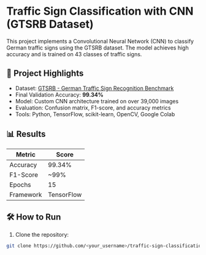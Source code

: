 # Traffic Sign Classification with CNN (GTSRB Dataset)

This project implements a Convolutional Neural Network (CNN) to classify German traffic signs using the GTSRB dataset. The model achieves high accuracy and is trained on 43 classes of traffic signs.

## 📌 Project Highlights
- Dataset: [GTSRB - German Traffic Sign Recognition Benchmark](https://www.kaggle.com/datasets/meowmeowmeowmeowmeow/gtsrb-german-traffic-sign)
- Final Validation Accuracy: **99.34%**
- Model: Custom CNN architecture trained on over 39,000 images
- Evaluation: Confusion matrix, F1-score, and accuracy metrics
- Tools: Python, TensorFlow, scikit-learn, OpenCV, Google Colab

## 📊 Results

| Metric      | Score    |
|-------------|----------|
| Accuracy    | 99.34%   |
| F1-Score    | ~99%     |
| Epochs      | 15       |
| Framework   | TensorFlow |

## 🛠️ How to Run
1. Clone the repository:
```bash
git clone https://github.com/<your_username>/traffic-sign-classification.git
